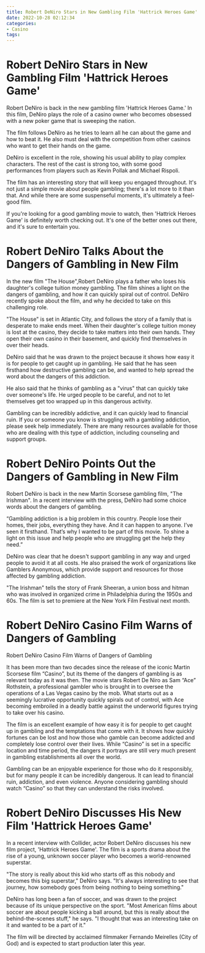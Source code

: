 ```yaml
---
title: Robert DeNiro Stars in New Gambling Film 'Hattrick Heroes Game' 
date: 2022-10-28 02:12:34
categories:
- Casino
tags:
---
```



#  Robert DeNiro Stars in New Gambling Film 'Hattrick Heroes Game' 

Robert DeNiro is back in the new gambling film 'Hattrick Heroes Game.' In this film, DeNiro plays the role of a casino owner who becomes obsessed with a new poker game that is sweeping the nation.

The film follows DeNiro as he tries to learn all he can about the game and how to beat it. He also must deal with the competition from other casinos who want to get their hands on the game.

DeNiro is excellent in the role, showing his usual ability to play complex characters. The rest of the cast is strong too, with some good performances from players such as Kevin Pollak and Michael Rispoli.

The film has an interesting story that will keep you engaged throughout. It's not just a simple movie about people gambling; there's a lot more to it than that. And while there are some suspenseful moments, it's ultimately a feel-good film.

If you're looking for a good gambling movie to watch, then 'Hattrick Heroes Game' is definitely worth checking out. It's one of the better ones out there, and it's sure to entertain you.

#  Robert DeNiro Talks About the Dangers of Gambling in New Film 

In the new film "The House",Robert DeNiro plays a father who loses his daughter's college tuition money gambling. The film shines a light on the dangers of gambling, and how it can quickly spiral out of control. DeNiro recently spoke about the film, and why he decided to take on this challenging role.

"The House" is set in Atlantic City, and follows the story of a family that is desperate to make ends meet. When their daughter's college tuition money is lost at the casino, they decide to take matters into their own hands. They open their own casino in their basement, and quickly find themselves in over their heads.

DeNiro said that he was drawn to the project because it shows how easy it is for people to get caught up in gambling. He said that he has seen firsthand how destructive gambling can be, and wanted to help spread the word about the dangers of this addiction.

He also said that he thinks of gambling as a "virus" that can quickly take over someone's life. He urged people to be careful, and not to let themselves get too wrapped up in this dangerous activity.

Gambling can be incredibly addictive, and it can quickly lead to financial ruin. If you or someone you know is struggling with a gambling addiction, please seek help immediately. There are many resources available for those who are dealing with this type of addiction, including counseling and support groups.

#  Robert DeNiro Points Out the Dangers of Gambling in New Film 

Robert DeNiro is back in the new Martin Scorsese gambling film, "The Irishman". In a recent interview with the press, DeNiro had some choice words about the dangers of gambling.

“Gambling addiction is a big problem in this country. People lose their homes, their jobs, everything they have. And it can happen to anyone. I’ve seen it firsthand. That’s why I wanted to be part of this movie. To shine a light on this issue and help people who are struggling get the help they need.”

DeNiro was clear that he doesn't support gambling in any way and urged people to avoid it at all costs. He also praised the work of organizations like Gamblers Anonymous, which provide support and resources for those affected by gambling addiction.

"The Irishman" tells the story of Frank Sheeran, a union boss and hitman who was involved in organized crime in Philadelphia during the 1950s and 60s. The film is set to premiere at the New York Film Festival next month.

#  Robert DeNiro Casino Film Warns of Dangers of Gambling 

Robert DeNiro Casino Film Warns of Dangers of Gambling

It has been more than two decades since the release of the iconic Martin Scorsese film “Casino”, but its theme of the dangers of gambling is as relevant today as it was then. The movie stars Robert De Niro as Sam “Ace” Rothstein, a professional gambler who is brought in to oversee the operations of a Las Vegas casino by the mob. What starts out as a seemingly lucrative opportunity quickly spirals out of control, with Ace becoming embroiled in a deadly battle against the underworld figures trying to take over his casino. 

The film is an excellent example of how easy it is for people to get caught up in gambling and the temptations that come with it. It shows how quickly fortunes can be lost and how those who gamble can become addicted and completely lose control over their lives. While “Casino” is set in a specific location and time period, the dangers it portrays are still very much present in gambling establishments all over the world. 

Gambling can be an enjoyable experience for those who do it responsibly, but for many people it can be incredibly dangerous. It can lead to financial ruin, addiction, and even violence. Anyone considering gambling should watch “Casino” so that they can understand the risks involved.

#  Robert DeNiro Discusses His New Film 'Hattrick Heroes Game'

In a recent interview with Collider, actor Robert DeNiro discusses his new film project, 'Hattrick Heroes Game'. The film is a sports drama about the rise of a young, unknown soccer player who becomes a world-renowned superstar.

"The story is really about this kid who starts off as this nobody and becomes this big superstar," DeNiro says. "It's always interesting to see that journey, how somebody goes from being nothing to being something."

DeNiro has long been a fan of soccer, and was drawn to the project because of its unique perspective on the sport. "Most American films about soccer are about people kicking a ball around, but this is really about the behind-the-scenes stuff," he says. "I thought that was an interesting take on it and wanted to be a part of it."

The film will be directed by acclaimed filmmaker Fernando Meirelles (City of God) and is expected to start production later this year.